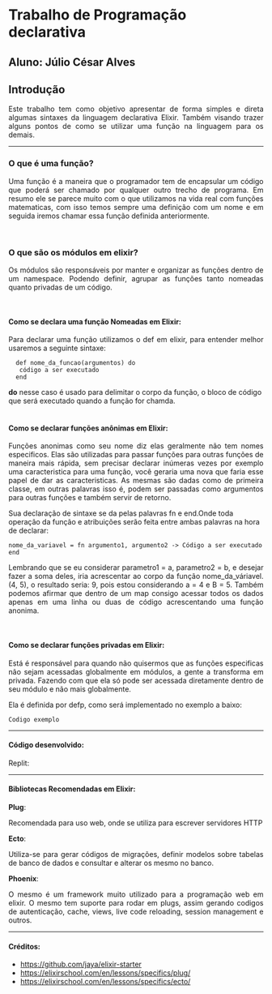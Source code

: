 # Trabalho de Programação declarativa
## Aluno: Júlio César Alves

## Introdução
<p align="justify">Este trabalho tem como objetivo apresentar de forma simples e direta algumas sintaxes da linguagem declarativa Elixir. Também visando trazer alguns pontos de como se utilizar uma função na linguagem para os demais.
</p>

---

### O que é uma função?
<p align="justify">Uma função é a maneira que o programador tem de encapsular um código que poderá ser chamado por qualquer outro trecho de programa. Em resumo ele se parece muito com o que utilizamos na vida real com funções matematicas, com isso temos sempre uma definição com um nome e em seguida iremos chamar essa função definida anteriormente.</p>
<br>

### O que são os módulos em elixir?
<p align="justify">
Os módulos são responsáveis por manter e organizar as funções dentro de um namespace. Podendo definir, agrupar as funções tanto nomeadas quanto privadas de um código.</p>
<br>

#### Como se declara uma função Nomeadas em Elixir:

<p align="justify">Para declarar uma função utilizamos o def em elixir, para entender melhor usaremos a seguinte sintaxe:</p>

``` 
  def nome_da_funcao(argumentos) do
   código a ser executado
  end
```


**do** nesse caso é usado para delimitar o corpo da função, o bloco de código que será executado quando a função for chamda.
<br>
<br>
#### Como se declarar funções anônimas em Elixir:
<p align="justify">Funções anonimas como seu nome diz elas geralmente não tem nomes especificos. Elas são utilizadas para passar funções para outras funções de maneira mais rápida, sem precisar declarar inúmeras vezes por exemplo uma caracteristica para uma função, você geraria uma nova que faria esse papel de dar as caracteristicas. As mesmas são dadas como de primeira classe, em outras palavras isso é, podem ser passadas como argumentos para outras funções e também servir de retorno.

Sua declaração de sintaxe se da pelas palavras fn e end.Onde toda operação da função e atribuições serão feita entre ambas palavras na hora de declarar:</p>

```
nome_da_variavel = fn argumento1, argumento2 -> Código a ser executado 
end
```

<p align="justify">Lembrando que se eu considerar parametro1 = a, parametro2 = b, e desejar fazer a soma deles, iria acrescentar ao corpo da função nome_da_váriavel.(4, 5), o resultado seria: 9, pois estou considerando a = 4 e B = 5. Também podemos afirmar que dentro de um map consigo acessar todos os dados apenas em uma linha ou duas de código acrescentando uma função anonima.</p>
<br>

#### Como se declarar funções privadas em Elixir:

<p align="justify">Está é responsável para quando não quisermos que as funções especificas não sejam acessadas globalmente em módulos, a gente a transforma em privada. Fazendo com que ela só pode ser acessada diretamente dentro de seu módulo e não mais globalmente.

Ela é definida por defp, como será implementado no exemplo a baixo:</p>

```
Codigo exemplo
```

----------

#### Código desenvolvido:

Replit: 


---

#### Bibliotecas Recomendadas em Elixir:

__Plug__: 
<p align="justify">Recomendada para uso web, onde se utiliza para escrever servidores HTTP</p>


__Ecto__: 
<p align="justify">Utiliza-se para gerar códigos de migrações, definir modelos sobre tabelas de banco de dados e consultar e alterar os mesmo no banco.</p>


__Phoenix__: 
<p align="justify">O mesmo é um framework muito utilizado para a programação web em elixir. O mesmo tem suporte para rodar em plugs, assim gerando codigos de autenticação, cache, views, live code reloading, session management e outros.</p>

---

#### **Créditos**:


* https://github.com/jaya/elixir-starter
* https://elixirschool.com/en/lessons/specifics/plug/
* https://elixirschool.com/en/lessons/specifics/ecto/
